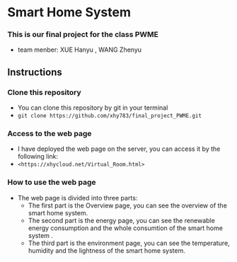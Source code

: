 # Smart Home System

### This is our final project for the class PWME

- team menber: XUE Hanyu ,  WANG Zhenyu
  

## Instructions 

### Clone this repository

- You can clone this repository by git in your terminal
- `git clone https://github.com/xhy783/final_project_PWME.git`

### Access to the web page

- I have deployed the web page on the server, you can access it by the following link:
- `<https://xhycloud.net/Virtual_Room.html>`

### How to use the web page

- The web page is divided into three parts:
  - The first part is the Overview page, you can see the overview of the smart home system.
  - The second part is the energy page, you can see the renewable energy consumption and the whole consumtion of the smart home system .
  - The third part is the environment page, you can see the temperature, humidity and the lightness of the smart home system.
